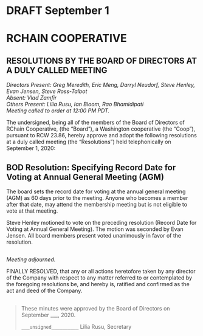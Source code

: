 # DRAFT September 1

# RCHAIN COOPERATIVE

## RESOLUTIONS BY THE BOARD OF DIRECTORS AT A DULY CALLED MEETING

*Directors Present: Greg Meredith, Eric Meng, Darryl Neudorf, Steve Henley, Evan Jensen, Steve Ross-Talbot* \
*Absent:  Vlad Zamfir* \
*Others Present:  Lilia Rusu, Ian Bloom, Rao Bhamidipati* \
*Meeting called to order at 12:00 PM PDT.*

The undersigned, being all of the members of the Board of Directors of RChain Cooperative, (the “Board”), a Washington cooperative (the “Coop”), pursuant to RCW 23.86, hereby approve and adopt the following resolutions at a duly called meeting (the “Resolutions”) held telephonically on September 1, 2020:

##

## BOD Resolution: Specifying Record Date for Voting at Annual General Meeting (AGM)

The board sets the record date for voting at the annual general meeting (AGM) as 60 days prior to the meeting. Anyone who becomes a member after that date, may attend the membership meeting but is not eligible to vote at that meeting.

Steve Henley motioned to vote on the preceding resolution (Record Date for Voting at Annual General Meeting). The motion was seconded by Evan Jensen. All board members present voted unanimously in favor of the resolution.

##

*Meeting adjourned.*

FINALLY RESOLVED, that any or all actions heretofore taken by any director of the Company with respect to any matter referred to or contemplated by the foregoing resolutions be, and hereby is, ratified and confirmed as the act and deed of the Company.

##

>These minutes were approved by the Board of Directors on September ___, 2020.
>
> `___unsigned__________`
> Lilia Rusu, Secretary
